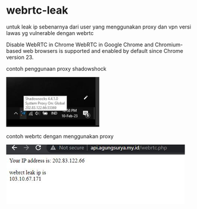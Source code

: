 # webrtc-leak

untuk leak ip sebenarnya dari user yang menggunakan proxy dan vpn versi lawas yg vulnerable dengan webrtc

Disable WebRTC in Chrome
WebRTC in Google Chrome and Chromium-based web browsers is supported and enabled by default since Chrome version 23.

contoh penggunaan proxy shadowshock

![image](https://github.com/agungsoboru/webrtc-leak/blob/main/ss.JPG)

contoh webrtc dengan menggunakan proxy 

![image](https://github.com/agungsoboru/webrtc-leak/blob/main/api.JPG)

